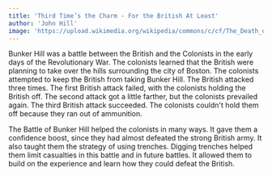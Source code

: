 ```yaml
---
title: 'Third Time’s the Charm - For the British At Least'
author: 'John Hill'
image: 'https://upload.wikimedia.org/wikipedia/commons/c/cf/The_Death_of_General_Warren_at_the_Battle_of_Bunker%27s_Hill.jpg'
---
```

Bunker Hill was a battle between the British and the Colonists in the early days of the Revolutionary War. The colonists learned that the British were planning to take over the hills surrounding the city of Boston. The colonists attempted to keep the British from taking Bunker Hill. The British attacked three times. The first British attack failed, with the colonists holding the British off. The second attack got a little farther, but the colonists prevailed again. The third British attack succeeded. The colonists couldn't hold them off because they ran out of ammunition. 

The Battle of Bunker Hill helped the colonists in many ways. It gave them a confidence boost, since they had almost defeated the strong British army. It also taught them the strategy of using trenches. Digging trenches helped them limit casualties in this battle and in future battles. It allowed them to build on the experience and learn how they could defeat the British.

